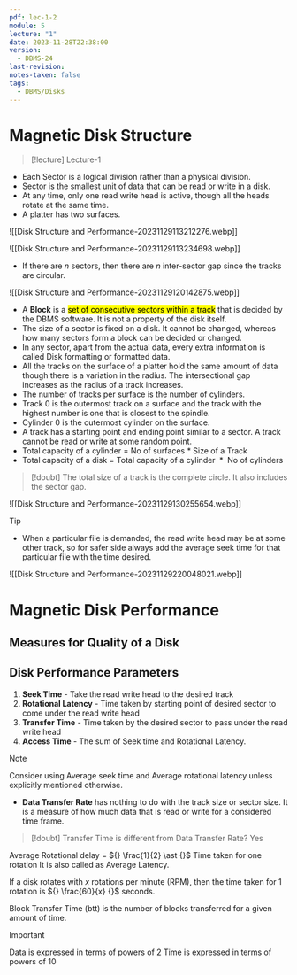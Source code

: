 ```yaml
---
pdf: lec-1-2
module: 5
lecture: "1"
date: 2023-11-28T22:38:00
version:
  - DBMS-24
last-revision: 
notes-taken: false
tags:
  - DBMS/Disks
---
```

# Magnetic Disk Structure

> [!lecture] Lecture-1

- Each Sector is a logical division rather than a physical division.
- Sector is the smallest unit of data that can be read or write in a disk.
- At any time, only one read write head is active, though all the heads rotate at the same time.
- A platter has two surfaces.

![[Disk Structure and Performance-20231129113212276.webp]]

![[Disk Structure and Performance-20231129113234698.webp]]

- If there are $n$ sectors, then there are $n$ inter-sector gap since the tracks are circular.

![[Disk Structure and Performance-20231129120142875.webp]]

- A **Block** is a <mark class="hltr-red">set of consecutive sectors within a track</mark> that is decided by the DBMS software. It is not a property of the disk itself.
- The size of a sector is fixed on a disk. It cannot be changed, whereas how many sectors form a block can be decided or changed.
- In any sector, apart from the actual data, every extra information is called Disk formatting or formatted data.
- All the tracks on the surface of a platter hold the same amount of data though there is a variation in the radius. The intersectional gap increases as the radius of a track increases.
- The number of tracks per surface is the number of cylinders.
- Track 0 is the outermost track on a surface and the track with the highest number is one that is closest to the spindle.
- Cylinder 0 is the outermost cylinder on the surface.
- A track has a starting point and ending point similar to a sector. A track cannot be read or write at some random point.
- Total capacity of a cylinder = No of surfaces $\ast$ Size of a Track
- Total capacity of a disk = Total capacity of a cylinder ${} \ast {}$ No of cylinders

> [!doubt] 
> The total size of a track is the complete circle. It also includes the sector gap.


![[Disk Structure and Performance-20231129130255654.webp]]

> [!tip] 
> - When a particular file is demanded, the read write head may be at some other track, so for safer side always add the average seek time for that particular file with the time desired.

![[Disk Structure and Performance-20231129220048021.webp]]

# Magnetic Disk Performance

## Measures for Quality of a Disk

## Disk Performance Parameters

1. **Seek Time** - Take the read write head to the desired track
2. **Rotational Latency** - Time taken by starting point of desired sector to come under the read write head
3. **Transfer Time** - Time taken by the desired sector to pass under the read write head
4. **Access Time** - The sum of Seek time and Rotational Latency.


> [!note] 
> Consider using Average seek time and Average rotational latency unless explicitly mentioned otherwise.

- **Data Transfer Rate** has nothing to do with the track size or sector size. It is a measure of how much data that is read or write for a considered time frame.

> [!doubt] 
> Transfer Time is different from Data Transfer Rate? Yes 

Average Rotational delay  = ${} \frac{1}{2} \ast {}$ Time taken for one rotation
It is also called as Average Latency.

If a disk rotates with $x$ rotations per minute (RPM), then the time taken for 1 rotation is ${} \frac{60}{x} {}$ seconds.

Block Transfer Time (btt) is the number of blocks transferred for a given amount of time.

> [!important] 
> Data is expressed in terms of powers of 2
> Time is expressed in terms of powers of 10
